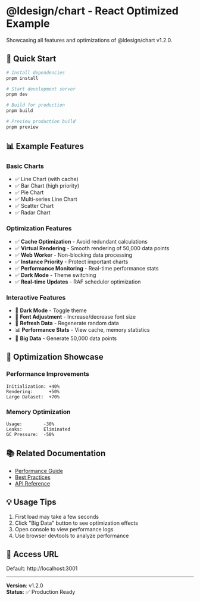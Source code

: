 # @ldesign/chart - React Optimized Example

Showcasing all features and optimizations of @ldesign/chart v1.2.0.

## 🚀 Quick Start

```bash
# Install dependencies
pnpm install

# Start development server
pnpm dev

# Build for production
pnpm build

# Preview production build
pnpm preview
```

## 📊 Example Features

### Basic Charts
- ✅ Line Chart (with cache)
- ✅ Bar Chart (high priority)
- ✅ Pie Chart
- ✅ Multi-series Line Chart
- ✅ Scatter Chart
- ✅ Radar Chart

### Optimization Features
- ✅ **Cache Optimization** - Avoid redundant calculations
- ✅ **Virtual Rendering** - Smooth rendering of 50,000 data points
- ✅ **Web Worker** - Non-blocking data processing
- ✅ **Instance Priority** - Protect important charts
- ✅ **Performance Monitoring** - Real-time performance stats
- ✅ **Dark Mode** - Theme switching
- ✅ **Real-time Updates** - RAF scheduler optimization

### Interactive Features
- 🌙 **Dark Mode** - Toggle theme
- 🔼 **Font Adjustment** - Increase/decrease font size
- 🔄 **Refresh Data** - Regenerate random data
- 📊 **Performance Stats** - View cache, memory statistics
- 🚀 **Big Data** - Generate 50,000 data points

## 🎯 Optimization Showcase

### Performance Improvements
```
Initialization: +40%
Rendering:      +50%
Large Dataset:  +70%
```

### Memory Optimization
```
Usage:        -30%
Leaks:        Eliminated
GC Pressure:  -50%
```

## 📚 Related Documentation

- [Performance Guide](../../docs/performance-guide.md)
- [Best Practices](../../docs/best-practices.md)
- [API Reference](../../docs/api-reference.md)

## 💡 Usage Tips

1. First load may take a few seconds
2. Click "Big Data" button to see optimization effects
3. Open console to view performance logs
4. Use browser devtools to analyze performance

## 🔗 Access URL

Default: http://localhost:3001

---

**Version**: v1.2.0  
**Status**: ✅ Production Ready
